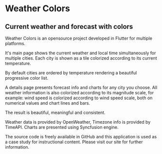 # Weather Colors

## Current weather and forecast with colors

Weather Colors is an opensource project developed in Flutter for multiple platforms.

It's main page shows the current weather and local time simultaneously for multiple cities. Each city is shown as a tile colorized according to its current temperature.

By default cities are ordered by temperature rendering a beautiful progressive color list.

A details page presents forecast info and charts for any city you choose. All weather information is also colorized according to its magnitude scale, for example: wind speed is colorized according to wind speed scale, both on numerical values and chart lines and bars.

The result is beautiful, meaningful and consistent.

Weather data is provided by OpenWeather, Timezone info is provided by TimeAPI. Charts are presented using Syncfusion engine.

The source code is freely available in GitHub and this application is used as a case study for instructional content. Please visit our site for further information.